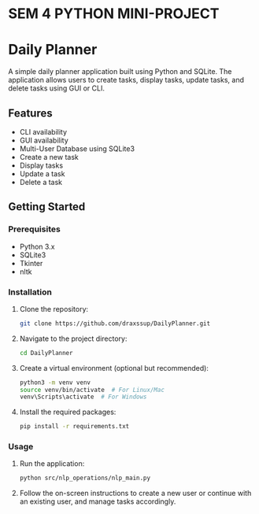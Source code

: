 # SEM 4 PYTHON MINI-PROJECT
# Daily Planner

A simple daily planner application built using Python and SQLite. The application allows users to create tasks, display tasks, update tasks, and delete tasks using GUI or CLI.

## Features

- CLI availability
- GUI availability
- Multi-User Database using SQLite3
- Create a new task
- Display tasks
- Update a task
- Delete a task

## Getting Started

### Prerequisites

- Python 3.x
- SQLite3
- Tkinter
- nltk
### Installation

1. Clone the repository:

   ```sh
   git clone https://github.com/draxssup/DailyPlanner.git
   ```

2. Navigate to the project directory:

   ```sh
   cd DailyPlanner
   ```

3. Create a virtual environment (optional but recommended):

   ```sh
   python3 -m venv venv
   source venv/bin/activate  # For Linux/Mac
   venv\Scripts\activate  # For Windows
   ```

4. Install the required packages:

   ```sh
   pip install -r requirements.txt
   ```

### Usage

1. Run the application:

   ```sh
   python src/nlp_operations/nlp_main.py
   ```

2. Follow the on-screen instructions to create a new user or continue with an existing user, and manage tasks accordingly.

